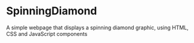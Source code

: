# SpinningDiamond
A simple webpage that displays a spinning diamond graphic, using HTML, CSS and JavaScript components
